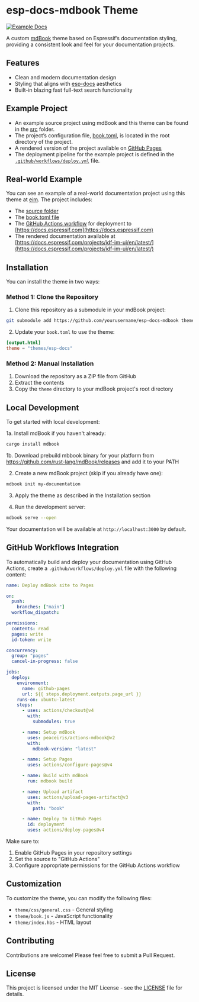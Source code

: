 # esp-docs-mdbook Theme

[![Example Docs](https://img.shields.io/badge/https%3A%2F%2Fespressif.github.io%2Fesp-docs-mdbook%2F?style=plastic&logoColor=%23e7352c&label=Example&labelColor=e7352c)](https://espressif.github.io/esp-docs-mdbook/)

A custom [mdBook](https://github.com/rust-lang/mdBook) theme based on Espressif’s documentation styling, providing a consistent look and feel for your documentation projects.

## Features

- Clean and modern documentation design
- Styling that aligns with [esp-docs](https://docs.espressif.com/projects/esp-docs/en/latest/) aesthetics
- Built-in blazing fast full-text search functionality

## Example Project

- An example source project using mdBook and this theme can be found in the [src](src) folder.
- The project’s configuration file, [book.toml](book.toml), is located in the root directory of the project.
- A rendered version of the project available on [GitHub Pages](https://espressif.github.io/esp-docs-mdbook/)
- The deployment pipeline for the example project is defined in the [`.github/workflows/deploy.yml`](.github/workflows/deploy.yml) file.

## Real-world Example

You can see an example of a real-world documentation project using this theme at [eim](https://github.com/espressif/idf-im-ui).
The project includes:

- The [source folder](https://github.com/espressif/idf-im-ui/tree/master/src)
- The [book.toml file](https://github.com/espressif/idf-im-ui/blob/master/book.toml)
- The [GitHub Actions workflow](https://github.com/espressif/idf-im-ui/blob/master/.github/workflows/build_docs.yaml) for deployment to [https://docs.espressif.com](https://docs.espressif.com)
- The rendered documentation available at [https://docs.espressif.com/projects/idf-im-ui/en/latest/](https://docs.espressif.com/projects/idf-im-ui/en/latest/)

## Installation

You can install the theme in two ways:

### Method 1: Clone the Repository

1. Clone this repository as a submodule in your mdBook project:

```bash
git submodule add https://github.com/yourusername/esp-docs-mdbook themes/esp-docs
```

2. Update your `book.toml` to use the theme:

```toml
[output.html]
theme = "themes/esp-docs"
```

### Method 2: Manual Installation

1. Download the repository as a ZIP file from GitHub
2. Extract the contents
3. Copy the `theme` directory to your mdBook project's root directory

## Local Development

To get started with local development:

1a. Install mdBook if you haven't already:

```bash
cargo install mdbook
```

1b. Download prebuild mbbook binary for your platform from https://github.com/rust-lang/mdBook/releases and add it to your PATH

2. Create a new mdBook project (skip if you already have one):

```bash
mdbook init my-documentation
```

3. Apply the theme as described in the Installation section

4. Run the development server:

```bash
mdbook serve --open
```

Your documentation will be available at `http://localhost:3000` by default.

## GitHub Workflows Integration

To automatically build and deploy your documentation using GitHub Actions, create a `.github/workflows/deploy.yml` file with the following content:

```yaml
name: Deploy mdBook site to Pages

on:
  push:
    branches: ["main"]
  workflow_dispatch:

permissions:
  contents: read
  pages: write
  id-token: write

concurrency:
  group: "pages"
  cancel-in-progress: false

jobs:
  deploy:
    environment:
      name: github-pages
      url: ${{ steps.deployment.outputs.page_url }}
    runs-on: ubuntu-latest
    steps:
      - uses: actions/checkout@v4
        with:
          submodules: true

      - name: Setup mdBook
        uses: peaceiris/actions-mdbook@v2
        with:
          mdbook-version: "latest"

      - name: Setup Pages
        uses: actions/configure-pages@v4

      - name: Build with mdBook
        run: mdbook build

      - name: Upload artifact
        uses: actions/upload-pages-artifact@v3
        with:
          path: "book"

      - name: Deploy to GitHub Pages
        id: deployment
        uses: actions/deploy-pages@v4
```

Make sure to:

1. Enable GitHub Pages in your repository settings
2. Set the source to "GitHub Actions"
3. Configure appropriate permissions for the GitHub Actions workflow

## Customization

To customize the theme, you can modify the following files:

- `theme/css/general.css` - General styling
- `theme/book.js` - JavaScript functionality
- `theme/index.hbs` - HTML layout

## Contributing

Contributions are welcome! Please feel free to submit a Pull Request.

## License

This project is licensed under the MIT License - see the [LICENSE](LICENSE) file for details.
